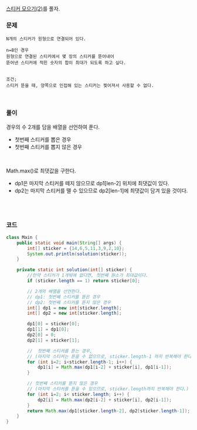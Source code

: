 [스티커 모으기(2)](https://school.programmers.co.kr/learn/courses/30/lessons/12971)를 풀자. <br>

### 문제
```
N개의 스티커가 원형으로 연결되어 있다.

n=8인 경우
원형으로 연결된 스티커에서 몇 장의 스티커를 뜯어내어 
뜯어낸 스티커에 적힌 숫자의 합이 최대가 되도록 하고 싶다.


조건;
스티커 뜯을 때, 양쪽으로 인접해 있는 스티커는 찢어져서 사용할 수 없다.
```

<br>

### 풀이
경우의 수 2개를 담을 배열을 선언하여 푼다.
+ 첫번째 스티커를 뽑은 경우
+ 첫번째 스티커를 뽑지 않은 경우

<br>

Math.max()로 최댓값을 구한다. <br>
+ dp1은 마지막 스티커를 떼지 않으므로 dp1[len-2] 위치에 최댓값이 있다.
+ dp2는 마지막 스티커를 뗄 수 있으므로 dp2[len-1]에 최댓값이 담겨 있을 것이다.

<br><br>

### 코드
```java
class Main {
    public static void main(String[] args) {
        int[] sticker = {14,6,5,11,3,9,2,10};
        System.out.println(solution(sticker));
    }

    private static int solution(int[] sticker) {
        //만약 스티커가 1개밖에 없다면, 첫번째 원소가 최대값이다.
        if (sticker.length == 1) return sticker[0];

        // 2개의 배열을 선언한다.
        // dp1: 첫번째 스티커를 뜯은 경우
        // dp2: 첫번째 스티커를 뜯지 않은 경우
        int[] dp1 = new int[sticker.length];
        int[] dp2 = new int[sticker.length];

        dp1[0] = sticker[0];
        dp1[1] = dp1[0];
        dp2[0] = 0;
        dp2[1] = sticker[1];

        //  첫번째 스티커를 뜯는 경우,
        // (마지막 스티커는 뜯을 수 없으므로, sticker.length-1 까지 반복해야 한다.)
        for (int i=2; i<sticker.length-1; i++) {
            dp1[i] = Math.max(dp1[i-2] + sticker[i], dp1[i-1]);
        }

        // 첫번째 스티커를 뜯지 않은 경우
        // (마지막 스티커를 뜯을 수 있으므로, sticker.length까지 반복해야 한다.)
        for (int i=2; i< sticker.length; i++) {
            dp2[i] = Math.max(dp2[i-2] + sticker[i], dp2[i-1]);
        }
        return Math.max(dp1[sticker.length-2], dp2[sticker.length-1]);
    }
}
```
